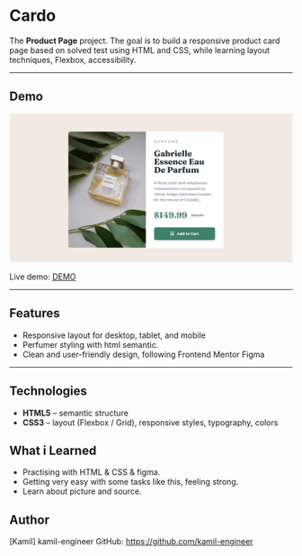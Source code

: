 # Cardo

The **Product Page** project. The goal is to build a responsive product card page based on solved test using HTML and CSS, while learning layout techniques, Flexbox, accessibility.

---

## Demo

![Screenshot](images/preview.png)

Live demo: [DEMO](https://kamil-engineer.github.io/perfume/)

---

## Features

- Responsive layout for desktop, tablet, and mobile
- Perfumer styling with html semantic.
- Clean and user-friendly design, following Frontend Mentor Figma

---

## Technologies

- **HTML5** – semantic structure
- **CSS3** – layout (Flexbox / Grid), responsive styles, typography, colors

## What i Learned

- Practising with HTML & CSS & figma.
- Getting very easy with some tasks like this, feeling strong.
- Learn about picture and source.

## Author

[Kamil] kamil-engineer
GitHub: https://github.com/kamil-engineer
